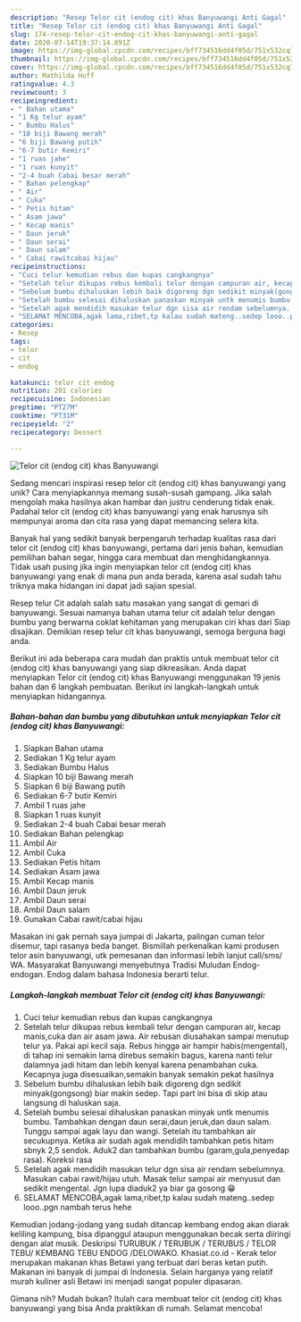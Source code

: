 ```yaml
---
description: "Resep Telor cit (endog cit) khas Banyuwangi Anti Gagal"
title: "Resep Telor cit (endog cit) khas Banyuwangi Anti Gagal"
slug: 174-resep-telor-cit-endog-cit-khas-banyuwangi-anti-gagal
date: 2020-07-14T19:37:14.891Z
image: https://img-global.cpcdn.com/recipes/bff734516dd4f05d/751x532cq70/telor-cit-endog-cit-khas-banyuwangi-foto-resep-utama.jpg
thumbnail: https://img-global.cpcdn.com/recipes/bff734516dd4f05d/751x532cq70/telor-cit-endog-cit-khas-banyuwangi-foto-resep-utama.jpg
cover: https://img-global.cpcdn.com/recipes/bff734516dd4f05d/751x532cq70/telor-cit-endog-cit-khas-banyuwangi-foto-resep-utama.jpg
author: Mathilda Huff
ratingvalue: 4.3
reviewcount: 3
recipeingredient:
- " Bahan utama"
- "1 Kg telur ayam"
- " Bumbu Halus"
- "10 biji Bawang merah"
- "6 biji Bawang putih"
- "6-7 butir Kemiri"
- "1 ruas jahe"
- "1 ruas kunyit"
- "2-4 buah Cabai besar merah"
- " Bahan pelengkap"
- " Air"
- " Cuka"
- " Petis hitam"
- " Asam jawa"
- " Kecap manis"
- " Daun jeruk"
- " Daun serai"
- " Daun salam"
- " Cabai rawitcabai hijau"
recipeinstructions:
- "Cuci telur kemudian rebus dan kupas cangkangnya"
- "Setelah telur dikupas rebus kembali telur dengan campuran air, kecap manis,cuka dan air asam jawa. Air rebusan diusahakan sampai menutup telur ya. Pakai api kecil saja. Rebus hingga air hampir habis(mengental), di tahap ini semakin lama direbus semakin bagus, karena nanti telur dalamnya jadi hitam dan lebih kenyal karena penambahan cuka. Kecapnya juga disesuaikan,semakin banyak semakin pekat hasilnya"
- "Sebelum bumbu dihaluskan lebih baik digoreng dgn sedikit minyak(gongsong) biar makin sedep. Tapi part ini bisa di skip atau langsung di haluskan saja."
- "Setelah bumbu selesai dihaluskan panaskan minyak untk menumis bumbu. Tambahkan dengan daun serai,daun jeruk,dan daun salam. Tunggu sampai agak layu dan wangi. Setelah itu tambahkan air secukupnya. Ketika air sudah agak mendidih tambahkan petis hitam sbnyk 2,5 sendok. Aduk2 dan tambahkan bumbu (garam,gula,penyedap rasa). Koreksi rasa"
- "Setelah agak mendidih masukan telur dgn sisa air rendam sebelumnya. Masukan cabai rawit/hijau utuh. Masak telur sampai air menyusut dan sedikit mengental. Jgn lupa diaduk2 ya biar ga gosong 😁"
- "SELAMAT MENCOBA,agak lama,ribet,tp kalau sudah mateng..sedep looo..pgn nambah terus hehe"
categories:
- Resep
tags:
- telor
- cit
- endog

katakunci: telor cit endog 
nutrition: 201 calories
recipecuisine: Indonesian
preptime: "PT27M"
cooktime: "PT31M"
recipeyield: "2"
recipecategory: Dessert

---
```



![Telor cit (endog cit) khas Banyuwangi](https://img-global.cpcdn.com/recipes/bff734516dd4f05d/751x532cq70/telor-cit-endog-cit-khas-banyuwangi-foto-resep-utama.jpg)

Sedang mencari inspirasi resep telor cit (endog cit) khas banyuwangi yang unik? Cara menyiapkannya memang susah-susah gampang. Jika salah mengolah maka hasilnya akan hambar dan justru cenderung tidak enak. Padahal telor cit (endog cit) khas banyuwangi yang enak harusnya sih mempunyai aroma dan cita rasa yang dapat memancing selera kita.

Banyak hal yang sedikit banyak berpengaruh terhadap kualitas rasa dari telor cit (endog cit) khas banyuwangi, pertama dari jenis bahan, kemudian pemilihan bahan segar, hingga cara membuat dan menghidangkannya. Tidak usah pusing jika ingin menyiapkan telor cit (endog cit) khas banyuwangi yang enak di mana pun anda berada, karena asal sudah tahu triknya maka hidangan ini dapat jadi sajian spesial.

Resep telur Cit adalah salah satu masakan yang sangat di gemari di banyuwangi. Sesuai namanya bahan utama telur cit adalah telur dengan bumbu yang berwarna coklat kehitaman yang merupakan ciri khas dari Siap disajikan. Demikian resep telur cit khas banyuwangi, semoga berguna bagi anda.


Berikut ini ada beberapa cara mudah dan praktis untuk membuat telor cit (endog cit) khas banyuwangi yang siap dikreasikan. Anda dapat menyiapkan Telor cit (endog cit) khas Banyuwangi menggunakan 19 jenis bahan dan 6 langkah pembuatan. Berikut ini langkah-langkah untuk menyiapkan hidangannya.

<!--inarticleads1-->

##### Bahan-bahan dan bumbu yang dibutuhkan untuk menyiapkan Telor cit (endog cit) khas Banyuwangi:

1. Siapkan  Bahan utama
1. Sediakan 1 Kg telur ayam
1. Sediakan  Bumbu Halus
1. Siapkan 10 biji Bawang merah
1. Siapkan 6 biji Bawang putih
1. Sediakan 6-7 butir Kemiri
1. Ambil 1 ruas jahe
1. Siapkan 1 ruas kunyit
1. Sediakan 2-4 buah Cabai besar merah
1. Sediakan  Bahan pelengkap
1. Ambil  Air
1. Ambil  Cuka
1. Sediakan  Petis hitam
1. Sediakan  Asam jawa
1. Ambil  Kecap manis
1. Ambil  Daun jeruk
1. Ambil  Daun serai
1. Ambil  Daun salam
1. Gunakan  Cabai rawit/cabai hijau


Masakan ini gak pernah saya jumpai di Jakarta, palingan cuman telor disemur, tapi rasanya beda banget. Bismillah perkenalkan kami produsen telor asin banyuwangi, utk pemesanan dan informasi lebih lanjut call/sms/ WA. Masyarakat Banyuwangi menyebutnya Tradisi Muludan Endog-endogan. Endog dalam bahasa Indonesia berarti telur. 

<!--inarticleads2-->

##### Langkah-langkah membuat Telor cit (endog cit) khas Banyuwangi:

1. Cuci telur kemudian rebus dan kupas cangkangnya
1. Setelah telur dikupas rebus kembali telur dengan campuran air, kecap manis,cuka dan air asam jawa. Air rebusan diusahakan sampai menutup telur ya. Pakai api kecil saja. Rebus hingga air hampir habis(mengental), di tahap ini semakin lama direbus semakin bagus, karena nanti telur dalamnya jadi hitam dan lebih kenyal karena penambahan cuka. Kecapnya juga disesuaikan,semakin banyak semakin pekat hasilnya
1. Sebelum bumbu dihaluskan lebih baik digoreng dgn sedikit minyak(gongsong) biar makin sedep. Tapi part ini bisa di skip atau langsung di haluskan saja.
1. Setelah bumbu selesai dihaluskan panaskan minyak untk menumis bumbu. Tambahkan dengan daun serai,daun jeruk,dan daun salam. Tunggu sampai agak layu dan wangi. Setelah itu tambahkan air secukupnya. Ketika air sudah agak mendidih tambahkan petis hitam sbnyk 2,5 sendok. Aduk2 dan tambahkan bumbu (garam,gula,penyedap rasa). Koreksi rasa
1. Setelah agak mendidih masukan telur dgn sisa air rendam sebelumnya. Masukan cabai rawit/hijau utuh. Masak telur sampai air menyusut dan sedikit mengental. Jgn lupa diaduk2 ya biar ga gosong 😁
1. SELAMAT MENCOBA,agak lama,ribet,tp kalau sudah mateng..sedep looo..pgn nambah terus hehe


Kemudian jodang-jodang yang sudah ditancap kembang endog akan diarak keliling kampung, bisa dipanggul ataupun menggunakan becak serta diiringi dengan alat musik. Deskripsi TURUBUK / TERUBUK / TERUBUS / TELOR TEBU/ KEMBANG TEBU ENDOG /DELOWAKO. Khasiat.co.id - Kerak telor merupakan makanan khas Betawi yang terbuat dari beras ketan putih. Makanan ini banyak di jumpai di Indonesia. Selain harganya yang relatif murah kuliner asli Betawi ini menjadi sangat populer dipasaran. 

Gimana nih? Mudah bukan? Itulah cara membuat telor cit (endog cit) khas banyuwangi yang bisa Anda praktikkan di rumah. Selamat mencoba!
